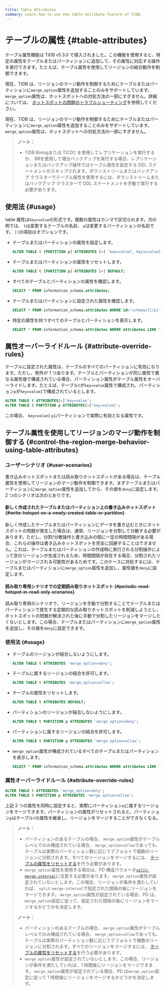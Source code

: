 ```yaml
---
title: Table Attributes
summary: Learn how to use the table attribute feature of TiDB.
---
```


# テーブルの属性 {#table-attributes}

テーブル属性機能は TiDB v5.3.0 で導入されました。この機能を使用すると、特定の属性をテーブルまたはパーティションに追加して、その属性に対応する操作を実行できます。たとえば、テーブル属性を使用してリージョンの結合動作を制御できます。

<CustomContent platform="tidb">

現在、TiDB は、リージョンのマージ動作を制御するためにテーブルまたはパーティションに`merge_option`属性を追加することのみをサポートしています。 `merge_option`属性は、ホットスポットへの対処方法の一部にすぎません。詳細については、 [ホットスポットの問題のトラブルシューティング](/troubleshoot-hot-spot-issues.md)を参照してください。

</CustomContent>

<CustomContent platform="tidb-cloud">

現在、TiDB は、リージョンのマージ動作を制御するためにテーブルまたはパーティションに`merge_option`属性を追加することのみをサポートしています。 `merge_option`属性は、ホットスポットへの対処方法の一部にすぎません。

</CustomContent>

> **ノート：**
>
> -   TiDB Binlogまたは TiCDC を使用してレプリケーションを実行するか、 BRを使用して増分バックアップを実行する場合、レプリケーションまたはバックアップ操作ではテーブル属性を設定する DDL ステートメントがスキップされます。ダウンストリームまたはバックアップ クラスターでテーブル属性を使用するには、ダウンストリームまたはバックアップ クラスターで DDL ステートメントを手動で実行する必要があります。

## 使用法 {#usage}

table 属性は`key=value`の形式です。複数の属性はカンマで区切られます。次の例では、 `t`は変更するテーブルの名前、 `p`は変更するパーティションの名前です。 `[]`の項目はオプションです。

-   テーブルまたはパーティションの属性を設定します。

    ```sql
    ALTER TABLE t [PARTITION p] ATTRIBUTES [=] 'key=value[, key1=value1...]';
    ```

-   テーブルまたはパーティションの属性をリセットします。

    ```sql
    ALTER TABLE t [PARTITION p] ATTRIBUTES [=] DEFAULT;
    ```

-   すべてのテーブルとパーティションの属性を確認します。

    ```sql
    SELECT * FROM information_schema.attributes;
    ```

-   テーブルまたはパーティションに設定された属性を確認します。

    ```sql
    SELECT * FROM information_schema.attributes WHERE id='schema/t[/p]';
    ```

-   特定の属性を持つすべてのテーブルとパーティションを表示します。

    ```sql
    SELECT * FROM information_schema.attributes WHERE attributes LIKE '%key%';
    ```

## 属性オーバーライドルール {#attribute-override-rules}

テーブルに設定された属性は、テーブルのすべてのパーティションに有効になります。ただし、例外が 1 つあります。テーブルとパーティションが同じ属性で異なる属性値で構成されている場合、パーティション属性がテーブル属性をオーバーライドします。たとえば、テーブル`t`が`key=value`属性で構成され、パーティション`p`が`key=value1`で構成されているとします。

```sql
ALTER TABLE t ATTRIBUTES[=]'key=value';
ALTER TABLE t PARTITION p ATTRIBUTES[=]'key=value1';
```

この場合、 `key=value1` `p1`パーティションで実際に有効となる属性です。

## テーブル属性を使用してリージョンのマージ動作を制御する {#control-the-region-merge-behavior-using-table-attributes}

### ユーザーシナリオ {#user-scenarios}

書き込みホットスポットまたは読み取りホットスポットがある場合は、テーブル属性を使用してリージョンのマージ動作を制御できます。まずテーブルまたはパーティションに`merge_option`属性を追加してから、その値を`deny`に設定します。 2 つのシナリオは次のとおりです。

#### 新しく作成されたテーブルまたはパーティション上の書き込みホットスポット {#write-hotspot-on-a-newly-created-table-or-partition}

新しく作成したテーブルまたはパーティションにデータを書き込むときにホットスポットの問題が発生した場合は、通常、リージョンを分割して分散する必要があります。ただし、分割/分散操作と書き込みの間に一定の時間間隔がある場合、これらの操作は書き込みホットスポットを完全に回避することはできません。これは、テーブルまたはパーティションの作成時に実行される分割操作によって空のリージョンが生成されるため、時間間隔が存在する場合、分割されたリージョンがマージされる可能性があるためです。このケースに対処するには、テーブルまたはパーティションに`merge_option`属性を追加し、属性値を`deny`に設定します。

#### 読み取り専用シナリオでの定期読み取りホットスポット {#periodic-read-hotspot-in-read-only-scenarios}

読み取り専用のシナリオで、リージョンを手動で分割することでテーブルまたはパーティションで発生する定期的な読み取りホットスポットを削減しようとし、ホットスポットの問題が解決された後に手動で分割したリージョンをマージしたくないとします。この場合、テーブルまたはパーティションに`merge_option`属性を追加し、その値を`deny`に設定できます。

### 使用法 {#usage}

-   テーブルのリージョンが結合しないようにします。

    ```sql
    ALTER TABLE t ATTRIBUTES 'merge_option=deny';
    ```

-   テーブルに属するリージョンの結合を許可します。

    ```sql
    ALTER TABLE t ATTRIBUTES 'merge_option=allow';
    ```

-   テーブルの属性をリセットします。

    ```sql
    ALTER TABLE t ATTRIBUTES DEFAULT;
    ```

-   パーティションのリージョンが結合しないようにします。

    ```sql
    ALTER TABLE t PARTITION p ATTRIBUTES 'merge_option=deny';
    ```

-   パーティションに属するリージョンの結合を許可します。

    ```sql
    ALTER TABLE t PARTITION p ATTRIBUTES 'merge_option=allow';
    ```

-   `merge_option`属性が構成されているすべてのテーブルまたはパーティションを表示します。

    ```sql
    SELECT * FROM information_schema.attributes WHERE attributes LIKE '%merge_option%';
    ```

### 属性オーバーライドルール {#attribute-override-rules}

```sql
ALTER TABLE t ATTRIBUTES 'merge_option=deny';
ALTER TABLE t PARTITION p ATTRIBUTES 'merge_option=allow';
```

上記 2 つの属性を同時に設定すると、実際にパーティション`p`に属するリージョンをマージできます。パーティションの属性がリセットされると、パーティション`p`はテーブル`t`の属性を継承し、リージョンをマージすることができなくなる。

<CustomContent platform="tidb">

> **ノート：**
>
> -   パーティションのあるテーブルの場合、 `merge_option`属性がテーブル レベルでのみ構成されている場合、 `merge_option=allow`であっても、テーブルは実際のパーティション数に応じてデフォルトで複数のリージョンに分割されます。すべてのリージョンをマージするには、 [テーブルの属性をリセットする](#usage)を行う必要があります。
> -   `merge_option`属性を使用する場合は、PD 構成パラメータ[`split-merge-interval`](/pd-configuration-file.md#split-merge-interval)に注意する必要があります。 `merge_option`属性が設定されていないとします。この場合、リージョンが条件を満たしていれば、 `split-merge-interval`で指定された間隔の後にリージョンをマージできます。 `merge_option`属性が設定されている場合、PD は、 `merge_option`設定に従って、指定された間隔の後にリージョンをマージするかどうかを決定します。

</CustomContent>

<CustomContent platform="tidb-cloud">

> **ノート：**
>
> -   パーティションのあるテーブルの場合、 `merge_option`属性がテーブル レベルでのみ構成されている場合、 `merge_option=allow`であっても、テーブルは実際のパーティション数に応じてデフォルトで複数のリージョンに分割されます。すべてのリージョンをマージするには、 [テーブルの属性をリセットする](#usage)を行う必要があります。
> -   `merge_option`属性が設定されていないとします。この場合、リージョンが条件を満たしていれば、1 時間後にリージョンをマージできます。 `merge_option`属性が設定されている場合、PD は`merge_option`設定に従って 1 時間後にリージョンをマージするかどうかを決定します。

</CustomContent>
